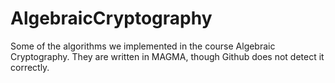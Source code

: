 # AlgebraicCryptography
Some of the algorithms we implemented in the course Algebraic Cryptography. They are written in MAGMA, though Github does not detect it correctly.
